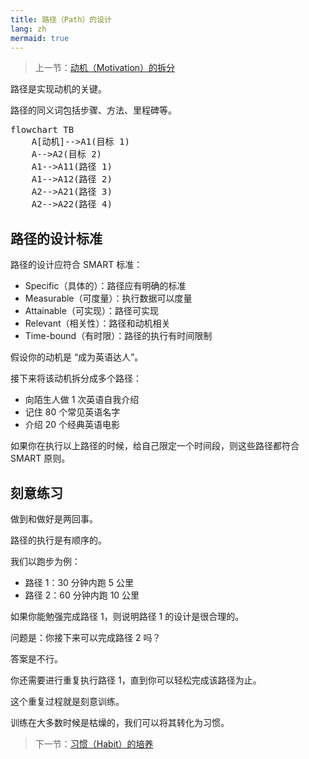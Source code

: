```yaml
---
title: 路径（Path）的设计
lang: zh
mermaid: true
---
```


> 上一节：[动机（Motivation）的拆分](./motivation)

路径是实现动机的关键。

路径的同义词包括步骤、方法、里程碑等。

<pre class="mermaid">
flowchart TB
    A[动机]-->A1(目标 1)
    A-->A2(目标 2)
    A1-->A11(路径 1)
    A1-->A12(路径 2)
    A2-->A21(路径 3)
    A2-->A22(路径 4)
</pre>

## 路径的设计标准

路径的设计应符合 SMART 标准：

- Specific（具体的）：路径应有明确的标准
- Measurable（可度量）：执行数据可以度量
- Attainable（可实现）：路径可实现
- Relevant（相关性）：路径和动机相关
- Time-bound（有时限）：路径的执行有时间限制

假设你的动机是 “成为英语达人”。

接下来将该动机拆分成多个路径：

- 向陌生人做 1 次英语自我介绍
- 记住 80 个常见英语名字
- 介绍 20 个经典英语电影

如果你在执行以上路径的时候，给自己限定一个时间段，则这些路径都符合 SMART 原则。

## 刻意练习

做到和做好是两回事。

路径的执行是有顺序的。

我们以跑步为例：

- 路径 1：30 分钟内跑 5 公里
- 路径 2：60 分钟内跑 10 公里

如果你能勉强完成路径 1，则说明路径 1 的设计是很合理的。

问题是：你接下来可以完成路径 2 吗？

答案是不行。

你还需要进行重复执行路径 1，直到你可以轻松完成该路径为止。

这个重复过程就是刻意训练。

训练在大多数时候是枯燥的，我们可以将其转化为习惯。

> 下一节：[习惯（Habit）的培养](./habit)

